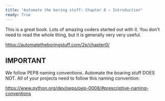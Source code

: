 ```yaml
---
title: "Automate the boring stuff: Chapter 0 – Introduction"
ready: True
---
```


This is a great book. Lots of amazing coders started out with it. You don't need to read the whole thing, but it is generally very very useful.

https://automatetheboringstuff.com/2e/chapter0/

## IMPORTANT

We follow PEP8 naming conventions. Automate the boaring stuff DOES NOT. All of your projects need to follow this naming convention:

https://www.python.org/dev/peps/pep-0008/#prescriptive-naming-conventions
